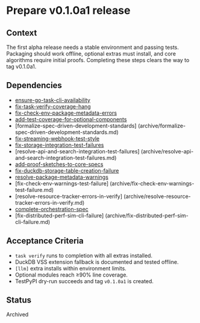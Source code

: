 # Prepare v0.1.0a1 release

## Context
The first alpha release needs a stable environment and passing tests. Packaging
should work offline, optional extras must install, and core algorithms require
initial proofs. Completing these steps clears the way to tag v0.1.0a1.

## Dependencies
- [ensure-go-task-cli-availability](archive/ensure-go-task-cli-availability.md)
- [fix-task-verify-coverage-hang](archive/fix-task-verify-coverage-hang.md)
- [fix-check-env-package-metadata-errors](archive/fix-check-env-package-metadata-errors.md)
- [add-test-coverage-for-optional-components](archive/add-test-coverage-for-optional-components.md)
- [formalize-spec-driven-development-standards]
  (archive/formalize-spec-driven-development-standards.md)
- [fix-streaming-webhook-test-style](archive/fix-streaming-webhook-test-style.md)
- [fix-storage-integration-test-failures](archive/fix-storage-integration-test-failures.md)
- [resolve-api-and-search-integration-test-failures]
  (archive/resolve-api-and-search-integration-test-failures.md)
- [add-proof-sketches-to-core-specs](archive/add-proof-sketches-to-core-specs.md)
- [fix-duckdb-storage-table-creation-failure](archive/fix-duckdb-storage-table-creation-failure.md)
- [resolve-package-metadata-warnings](archive/resolve-package-metadata-warnings.md)
- [fix-check-env-warnings-test-failure]
  (archive/fix-check-env-warnings-test-failure.md)
- [resolve-resource-tracker-errors-in-verify]
  (archive/resolve-resource-tracker-errors-in-verify.md)
- [complete-orchestration-spec](archive/complete-orchestration-spec.md)
- [fix-distributed-perf-sim-cli-failure]
  (archive/fix-distributed-perf-sim-cli-failure.md)

## Acceptance Criteria
- `task verify` runs to completion with all extras installed.
- DuckDB VSS extension fallback is documented and tested offline.
- `[llm]` extra installs within environment limits.
- Optional modules reach ≥90% line coverage.
- TestPyPI dry-run succeeds and tag `v0.1.0a1` is created.

## Status
Archived
